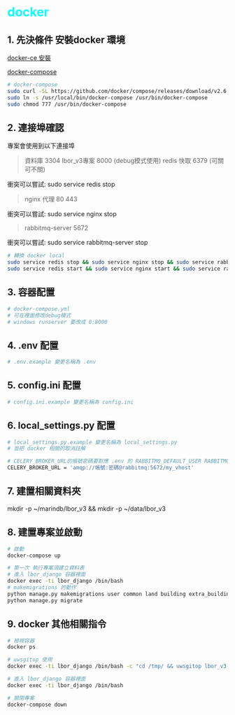 # <font color=#00ffff>docker</font>
## 1. 先決條件 安裝docker 環境

[docker-ce 安裝](https://docs.docker.com/engine/install/ubuntu/)

[docker-compose](https://docs.docker.com/compose/install/compose-plugin/)

```bash
# docker-compose
sudo curl -SL https://github.com/docker/compose/releases/download/v2.6.0/docker-compose-linux-x86_64 -o /usr/local/bin/docker-compose
sudo ln -s /usr/local/bin/docker-compose /usr/bin/docker-compose
sudo chmod 777 /usr/bin/docker-compose
```

## 2. 連接埠確認

專案會使用到以下連接埠

> 資料庫 3304
> lbor_v3專案 8000 (debug模式使用)
> redis 快取 6379 (可關可不關)

衝突可以嘗試: sudo service redis stop

> nginx 代理 80 443

衝突可以嘗試: sudo service nginx stop

> rabbitmq-server 5672

衝突可以嘗試: sudo service rabbitmq-server stop

```bash
# 轉換 docker local
sudo service redis stop && sudo service nginx stop && sudo service rabbitmq-server stop
sudo service redis start && sudo service nginx start && sudo service rabbitmq-server start
```

## 3. 容器配置

```bash
# docker-compose.yml
# 可在裡面修改debug模式
# windows runserver 要改成 0:8000
```

## 4. .env 配置

```bash
# .env.example 變更名稱為 .env
```

## 5. config.ini 配置

```bash
# config.ini.example 變更名稱為 config.ini
```

## 6. local_settings.py 配置

```bash
# local_settings.py.example 變更名稱為 local_settings.py
# 並把 docker 相關的取消註解

# CELERY_BROKER_URL的帳號密碼要對應 .env 的 RABBITMQ_DEFAULT_USER RABBITMQ_DEFAULT_PASS
CELERY_BROKER_URL = 'amqp://帳號:密碼@rabbitmq:5672/my_vhost'
```

## 7. 建置相關資料夾

mkdir -p ~/marindb/lbor_v3 && mkdir -p ~/data/lbor_v3

## 8. 建置專案並啟動

```bash
# 啟動
docker-compose up

# 第一次 執行專案須建立資料表
# 進入 lbor_django 容器裡面
docker exec -ti lbor_django /bin/bash
# makemigrations 的動作
python manage.py makemigrations user common land building extra_building extra_land
python manage.py migrate
```

## 9. docker 其他相關指令

```bash
# 檢視容器
docker ps

# uwsgitop 使用
docker exec -ti lbor_django /bin/bash -c "cd /tmp/ && uwsgitop lbor_v3-stat.sock"

# 進入 lbor_django 容器裡面
docker exec -ti lbor_django /bin/bash

# 關閉專案
docker-compose down
```
